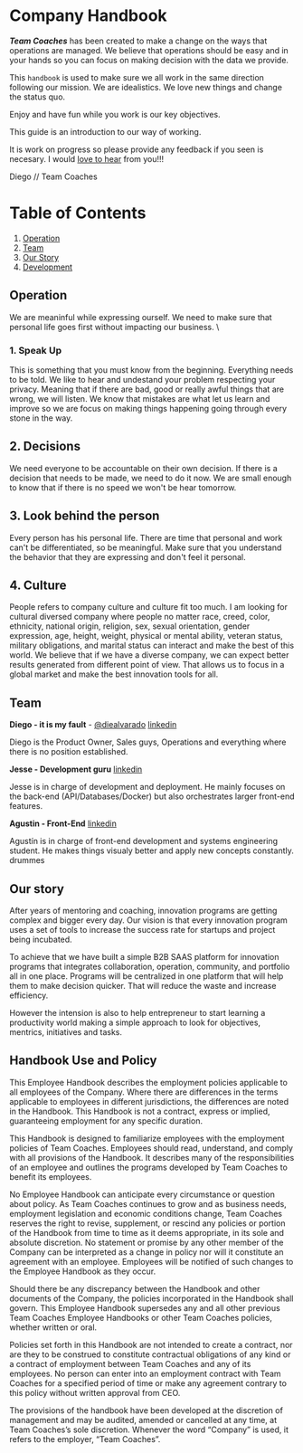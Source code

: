 # Company Handbook

***Team Coaches*** has been created to make a change on the ways that operations are managed. We believe that operations should be easy and in your hands so you can focus on making decision with the data we provide.

This `handbook` is  used to make sure we all work in the same direction following our mission. We are idealistics. We love new things and change the status quo.

Enjoy and have fun while you work is our key objectives. 

This guide is an introduction to our way of working.

It is work on progress so please provide any feedback if you seen is necesary. I would [love to hear](mailto:diego@teamcoach.es) from you!!!

Diego // Team Coaches

# Table of Contents

1. [Operation](https://github.com/diealvarado/TeamCoaches_handbook#operation)
2. [Team](https://github.com/diealvarado/TeamCoaches_handbook#team)
3. [Our Story](https://github.com/diealvarado/TeamCoaches_handbook#our-story)
4. [Development](https://github.com/diealvarado/TeamCoaches_handbook#handbook-use-and-policy)

## Operation
We are meaninful while expressing ourself. We need to make sure that personal life goes first without impacting our business. \

### 1. Speak Up
This is something that you must know from the beginning. Everything needs to be told. We like to hear and undestand your problem respecting your privacy.
Meaning that if there are bad, good or really awful things that are wrong, we will listen.
We know that mistakes are what let us learn and improve so we are focus on making things happening going through every stone in the way.

## 2. Decisions
We need everyone to be accountable on their own decision. If there is a decision that needs to be made, we need to do it now.
We are small enough to know that if there is no speed we won't be hear tomorrow.

## 3. Look behind the person
Every person has his personal life. There are time that personal and work can't be differentiated, so be meaningful. Make sure that you understand the behavior that they are expressing and don't feel it personal.

## 4. Culture
People refers to company culture and culture fit too much. I am looking for cultural diversed company where people no matter race, creed, color, ethnicity, national origin, religion, sex, sexual orientation, gender expression, age, height, weight, physical or mental ability, veteran status, military obligations, and marital status can interact and make the best of this world.
We believe that if we have a diverse company, we can expect better results generated from different point of view. That allows us to focus in a global market and make the best innovation tools for all.

## Team

**Diego - it is my fault** - [@diealvarado](https://twitter.com/diealvarado) [linkedin](https://www.linkedin.com/in/alvarado/)

Diego is the Product Owner, Sales guys, Operations and everything where there is no position established.

**Jesse - Development guru** [linkedin](https://www.linkedin.com/in/jesse-holden)

Jesse is in charge of development and deployment. He mainly focuses on the back-end (API/Databases/Docker) but also orchestrates larger front-end features.

**Agustin - Front-End** [linkedin](https://www.linkedin.com/in/agustinch/)

Agustín is in charge of front-end development and systems engineering student. He makes things visualy better and apply new concepts constantly. drummes

## Our story

After years of mentoring and coaching, innovation programs are getting complex and bigger every day. Our vision is that every innovation program uses a set of tools to increase the success rate for startups and project being incubated.

To achieve that we have built a simple B2B SAAS platform for innovation programs that integrates collaboration, operation, community, and portfolio all in one place. 
Programs will be centralized in one platform that will help them to make decision quicker. That will reduce the waste and increase efficiency.

However the intension is also to help entrepreneur to start learning a productivity world making a simple approach to look for objectives, mentrics, initiatives and tasks.

## Handbook Use and Policy
This Employee Handbook describes the employment policies applicable to all employees of the Company. Where there are differences in the terms applicable to employees in different jurisdictions, the differences are noted in the Handbook. This Handbook is not a contract, express or implied, guaranteeing employment for any specific duration.

This Handbook is designed to familiarize employees with the employment policies of Team Coaches. Employees should read, understand, and comply with all provisions of the Handbook. It describes many of the responsibilities of an employee and outlines the programs developed by Team Coaches to benefit its employees.

No Employee Handbook can anticipate every circumstance or question about policy. As Team Coaches continues to grow and as business needs, employment legislation and economic conditions change, Team Coaches reserves the right to revise, supplement, or rescind any policies or portion of the Handbook from time to time as it deems appropriate, in its sole and absolute discretion. No statement or promise by any other member of the Company can be interpreted as a change in policy nor will it constitute an agreement with an employee. Employees will be notified of such changes to the Employee Handbook as they occur.

Should there be any discrepancy between the Handbook and other documents of the Company, the policies incorporated in the Handbook shall govern. This Employee Handbook supersedes any and all other previous Team Coaches Employee Handbooks or other Team Coaches policies, whether written or oral.

Policies set forth in this Handbook are not intended to create a contract, nor are they to be construed to constitute contractual obligations of any kind or a contract of employment between Team Coaches and any of its employees. No person can enter into an employment contract with Team Coaches for a specified period of time or make any agreement contrary to this policy without written approval from CEO.

The provisions of the handbook have been developed at the discretion of management and may be audited, amended or cancelled at any time, at Team Coaches’s sole discretion. Whenever the word “Company” is used, it refers to the employer, “Team Coaches”.
